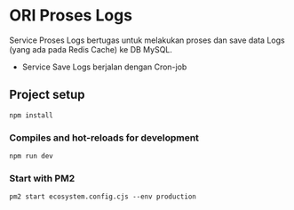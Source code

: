 # ORI Proses Logs
Service Proses Logs bertugas untuk melakukan proses dan save data Logs (yang ada pada Redis Cache) ke DB MySQL.
- Service Save Logs berjalan dengan Cron-job

## Project setup
```
npm install
```

### Compiles and hot-reloads for development
```
npm run dev
```

### Start with PM2
```
pm2 start ecosystem.config.cjs --env production
```